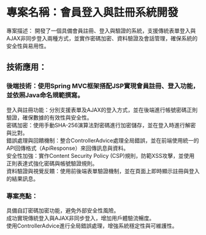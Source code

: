 # 專案名稱：會員登入與註冊系統開發  
專案描述： 開發了一個具備會員註冊、登入與驗證的系統，支援傳統表單登入與AJAX非同步登入兩種方式，並實作密碼加密、資料驗證及會話管理，確保系統的安全性與易用性。  

## 技術應用：  

### 後端技術：使用Spring MVC框架搭配JSP實現會員註冊、登入功能，並依照Java命名規範撰寫。  
登入與註冊功能：分別支援表單及AJAX的登入方式，並在後端進行帳號密碼正則驗證，確保數據的有效性與安全性。  
密碼加密：使用手動SHA-256演算法對密碼進行加密儲存，並在登入時進行解密與比對。  
錯誤處理與回饋機制：整合ControllerAdvice處理全局錯誤，並在前端使用統一的API回傳格式（ApiResponse）來回傳訊息與資料。  
安全性加強：實作Content Security Policy (CSP)規則，防範XSS攻擊，並使用正則表達式強化密碼與帳號驗證規則。  
資料驗證與視覺反饋：使用前後端表單驗證機制，並在頁面上即時顯示註冊與登入的結果訊息。  

### 專案亮點：  

具備自訂密碼加密功能，避免外部安全性風險。  
成功實現傳統登入與AJAX非同步登入，增加用戶體驗流暢度。  
使用ControllerAdvice進行全局錯誤處理，增強系統穩定性與可維護性。  
